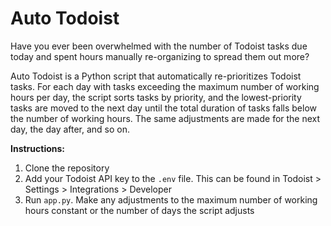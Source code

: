 # Auto Todoist
Have you ever been overwhelmed with the number of Todoist tasks due today and spent hours manually re-organizing to spread them out more?

Auto Todoist is a Python script that automatically re-prioritizes Todoist tasks. For each day with tasks exceeding the maximum number of working hours per day, the script sorts tasks by priority, and the lowest-priority tasks are moved to the next day until the total duration of tasks falls below the number of working hours. The same adjustments are made for the next day, the day after, and so on.

**Instructions:**
1. Clone the repository
2. Add your Todoist API key to the `.env` file. This can be found in Todoist > Settings > Integrations > Developer
3. Run `app.py`. Make any adjustments to the maximum number of working hours constant or the number of days the script adjusts
